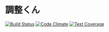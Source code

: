 # 調整くん
[![Build Status](https://travis-ci.org/daiki-takeuchi/chousei.svg?branch=master)](https://travis-ci.org/daiki-takeuchi/chousei) [![Code Climate](https://codeclimate.com/github/daiki-takeuchi/chousei/badges/gpa.svg)](https://codeclimate.com/github/daiki-takeuchi/chousei) [![Test Coverage](https://codeclimate.com/github/daiki-takeuchi/chousei/badges/coverage.svg)](https://codeclimate.com/github/daiki-takeuchi/chousei/coverage)
